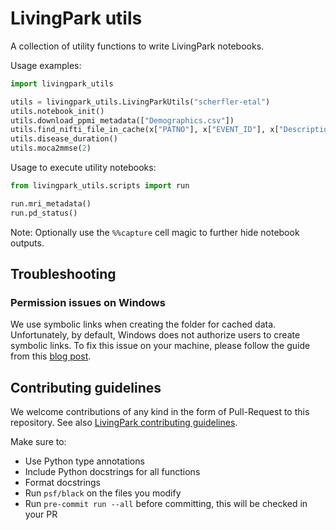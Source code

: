 # LivingPark utils

A collection of utility functions to write LivingPark notebooks.

Usage examples:

```python
import livingpark_utils

utils = livingpark_utils.LivingParkUtils("scherfler-etal")
utils.notebook_init()
utils.download_ppmi_metadata(["Demographics.csv"])
utils.find_nifti_file_in_cache(x["PATNO"], x["EVENT_ID"], x["Description"])
utils.disease_duration()
utils.moca2mmse(2)
```

Usage to execute utility notebooks:

```python
from livingpark_utils.scripts import run

run.mri_metadata()
run.pd_status()
```

Note: Optionally use the `%%capture` cell magic to further hide notebook outputs.

## Troubleshooting

### Permission issues on Windows

We use symbolic links when creating the folder for cached data.
Unfortunately, by default, Windows does not authorize users to create symbolic links.
To fix this issue on your machine, please follow the guide from this [blog post](https://www.scivision.dev/windows-symbolic-link-permission-enable/).

## Contributing guidelines

We welcome contributions of any kind in the form of Pull-Request to this repository.
See also [LivingPark contributing guidelines](https://github.com/LivingPark-MRI/documentation).

Make sure to:
* Use Python type annotations
* Include Python docstrings for all functions
* Format docstrings
* Run `psf/black` on the files you modify
* Run `pre-commit run --all` before committing, this will be checked in your PR
